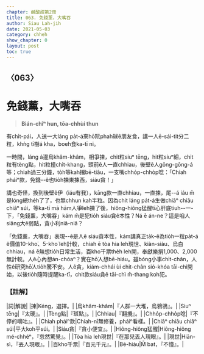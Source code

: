 ```yaml
---
chapter: 鹹酸甜第2冊
title: 063. 免錢薰，大嘴吞
author: Siau Lah-jih
date: 2021-05-03
category: chheh
show_chapter: 0
layout: post
toc: true
---
```


## 〈063〉
# 免錢薰，大嘴吞
> **Bián-chîⁿ hun, tōa-chhùi thun**

有chi̍t-pái，人送一大láng pa̍t-á來hō͘阮phah球ê朋友食，講一人ē-sái-tit分二粒，khǹg tī樹á kha，boeh食ka-tī ni。

一時間，láng á邊烏khâm-khâm，相爭揀，chit粒siuⁿ tēng，hit粒siuⁿ細，chit粒有tèng點，hit粒撞chi̍t-khang，頭前ê人一直chhiau，後壁ê人gōng-gōng-á等；chiah過三分鐘，to̍h等kah擋bē-tiâu，一支嘴chho̍p-chho̍p唸：「Chiah pháiⁿ款，免錢--ê也tio̍h揀東揀西，siáu貪！」

講也奇怪，換到後壁ê伊（iáu有我），kāng款一直chhiau，一直揀，尾--á iáu m̄是lóng總the̍h了了，也無chhun kah半粒。因為chit láng pa̍t-á生做chiâⁿ chiâu chiâⁿ súi，等ka-tī mā hām人爭leh揀了後，hiông-hiông猛醒tī心肝底tiuh--一-下，「免錢薰，大嘴吞」kám m̄是犯tio̍h siáu貪ê本性？Ná ē án-ne？這是咱人siāng大ê弱點，貪小利niā-niā？

「免錢薰，大嘴吞」表現--ê是人ê siáu貪本性，kám講真正ta̍k-ê為tio̍h一粒pa̍t-á ê價值10-kho͘、5-kho͘ leh計較，chiah ē tòa hia leh現世、kiàn-siàu、烏白chhiau，ná ē無想tio̍h日常生活，百kho͘千票the̍h leh開，奉獻樂捐1,000、2,000無計較。人ê心內想án-chóaⁿ？實在hō͘人想bē-hiáu。雖bóng小事chi̍t-chân，人性ê研究hō͘人tio̍h驚不安。人ê貪，kiám-chhái ùi chit-chân sió-khóa tāi-chì開始，以後tio̍h隨時提醒ka-tī，chit款siáu貪ê tāi-chì m̄-thang koh犯。

### 【註解】

|詞|解說|
|揀|Kéng，選擇。|
|烏khâm-khâm|『人群一大堆，烏鴉鴉』。|
|Siuⁿ tēng|『太硬』。|
|Tèng點|『斑點』。|
|Chhiau|『翻攪』。|
|Chho̍p-chho̍p唸|『不停的嘀咕』。|
|Chiah pháiⁿ款|Chiah-nī無修養，pháiⁿ看樣。|
|Chiâⁿ chiâu chiâⁿ súi|平大koh平súi。|
|Siáu貪|『貪小便宜』。|
|Hiông-hiông猛醒|Hiông-hiông mé-chhéⁿ，『忽然驚覺』。|
|Tòa hia leh現世|『在那兒丟人現眼』。|
|現世|Hiān-sì，『丟人現眼』。|
|百kho͘千票|『百元千元』。|
|Bē-hiáu|M̄ bat，『不懂』。|
